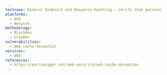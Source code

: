 ```yaml
---
testcase: General Endpoint and Response Handling - Verify that personalized or session-based content in the Web (HTTP/HTTPS) service is not cached and re-served to other users when accessed via URLs with static-looking extensions
platforms: 
  - Web
  - Network
methodology: 
  - BlackBox
  - GreyBox
vulnerabilities:
  - Web cache deception
services:
  - WEB
references:
  - https://portswigger.net/web-security/web-cache-deception
---
```


